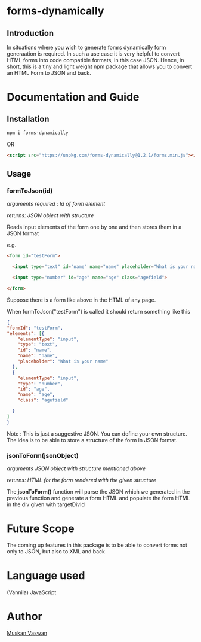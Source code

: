 # forms-dynamically

## Introduction
In situations where you wish to generate fomrs dynamically form generaation is required. In such a use case it is very helpful to convert HTML forms into code compatible formats, in this case JSON. Hence, in short, this is a tiny and light weight npm package that allows you to convert an HTML Form to JSON and back.

# Documentation and Guide
## Installation
```bash
npm i forms-dynamically
```
OR
```HTML
<script src="https://unpkg.com/forms-dynamically@1.2.1/forms.min.js"></script>
```

## Usage


### **formToJson(id)**
*arguments required : Id of form element*

*returns: JSON object with structure*

Reads input elements of the form one by one and then stores them in a JSON format

e.g.

```HTML
<form id="testForm">

  <input type="text" id="name" name="name" placeholder="What is your name?">

  <input type="number" id="age" name="age" class="agefield">

</form>
```

Suppose there is a form like above in the HTML of any page.

When formToJson("testForm") is called it should return something like this

```json
{
"formId": "testForm",
"elements": [{
    "elementType": "input",
    "type": "text",
    "id": "name",
    "name": "name",
    "placeholder": "What is your name"
  },
  {
    "elementType": "input",
    "type": "number",
    "id": "age",
    "name": "age",
    "class": "agefield"

  }
]
}
```

Note : This is just a suggestive JSON. You can define your own structure.
The idea is to be able to store a structure of the form in JSON format.

### jsonToForm(jsonObject)
*arguments JSON object with structure mentioned above*

*returns: HTML for the form rendered with the given structure*

The **jsonToForm()** function will parse the JSON which we generated in the previous function and generate
a form HTML and populate the form HTML in the div given with targetDivId

# Future Scope 
The coming up features in this package is to be able to convert forms not only to JSON, but also to XML and back

# Language used
(Vannila) JavaScript

# Author 
[Muskan Vaswan](https://github.com/muskanvaswan)
